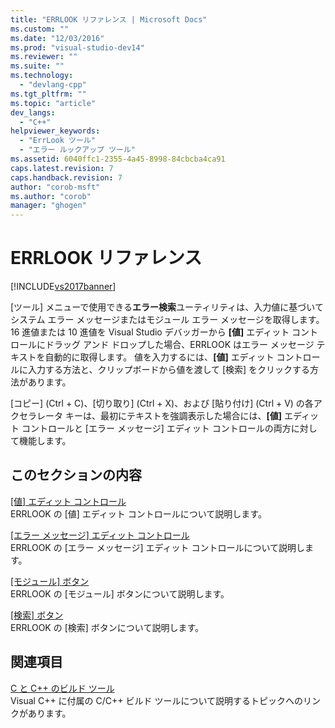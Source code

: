 ```yaml
---
title: "ERRLOOK リファレンス | Microsoft Docs"
ms.custom: ""
ms.date: "12/03/2016"
ms.prod: "visual-studio-dev14"
ms.reviewer: ""
ms.suite: ""
ms.technology: 
  - "devlang-cpp"
ms.tgt_pltfrm: ""
ms.topic: "article"
dev_langs: 
  - "C++"
helpviewer_keywords: 
  - "ErrLook ツール"
  - "エラー ルックアップ ツール"
ms.assetid: 6040ffc1-2355-4a45-8998-84cbcba4ca91
caps.latest.revision: 7
caps.handback.revision: 7
author: "corob-msft"
ms.author: "corob"
manager: "ghogen"
---
```

# ERRLOOK リファレンス
[!INCLUDE[vs2017banner](../../assembler/inline/includes/vs2017banner.md)]

\[ツール\] メニューで使用できる**エラー検索**ユーティリティは、入力値に基づいてシステム エラー メッセージまたはモジュール エラー メッセージを取得します。  16 進値または 10 進値を Visual Studio デバッガーから **\[値\]** エディット コントロールにドラッグ アンド ドロップした場合、ERRLOOK はエラー メッセージ テキストを自動的に取得します。  値を入力するには、**\[値\]** エディット コントロールに入力する方法と、クリップボードから値を渡して \[検索\] をクリックする方法があります。  
  
 \[コピー\] \(Ctrl \+ C\)、\[切り取り\] \(Ctrl \+ X\)、および \[貼り付け\] \(Ctrl \+ V\) の各アクセラレータ キーは、最初にテキストを強調表示した場合には、**\[値\]** エディット コントロールと \[エラー メッセージ\] エディット コントロールの両方に対して機能します。  
  
## このセクションの内容  
 [&#91;値&#93; エディット コントロール](../../build/reference/value-edit-control.md)  
 ERRLOOK の \[値\] エディット コントロールについて説明します。  
  
 [&#91;エラー メッセージ&#93; エディット コントロール](../../build/reference/error-message-edit-control.md)  
 ERRLOOK の \[エラー メッセージ\] エディット コントロールについて説明します。  
  
 [&#91;モジュール&#93; ボタン](../../build/reference/modules-button.md)  
 ERRLOOK の \[モジュール\] ボタンについて説明します。  
  
 [&#91;検索&#93; ボタン](../../build/reference/look-up-button.md)  
 ERRLOOK の \[検索\] ボタンについて説明します。  
  
## 関連項目  
 [C と C\+\+ のビルド ツール](../Topic/C-C++%20Build%20Tools.md)  
 Visual C\+\+ に付属の C\/C\+\+ ビルド ツールについて説明するトピックへのリンクがあります。